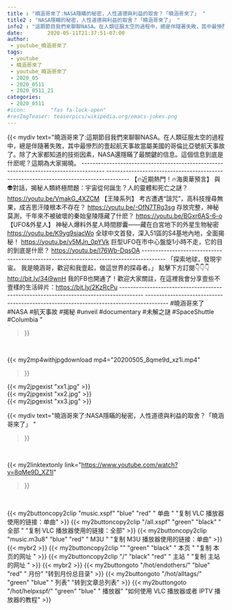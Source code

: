 ```yaml
---
title : "曉涵哥來了:NASA隱瞞的秘密，人性道德與利益的取舍？「曉涵哥來了」 "
title2 : "NASA隱瞞的秘密，人性道德與利益的取舍？「曉涵哥來了」 "
info2 : "這期節目我們來聊聊NASA。在人類征服太空的過程中，總是伴隨著失敗，其中最慘烈的壹起航天事故當屬美國的哥倫比亞號航天事故了。除了大家都知道的技術因素，NASA還隱瞞了最關鍵的信息。這個信息到底是什麽呢？這期為大家揭曉。 -------------------------------------------------------------------------------------- -------------------------------------------------------------------------------------- 【🔥近期熱門！🔥海奧華預言】  與👽對話，揭秘人類終極問題：宇宙從何誕生？人的靈體和死亡之謎？ https://youtu.be/VmakG_4XZCM  【王陵系列】 考古遭遇“詛咒”，高科技搜尋無果，成吉思汗陵根本不存在？ https://youtu.be/-OfN7TRg3sg  存放完整，神秘莫測，千年來不被破壞的秦始皇陵隱藏了什麽？ https://youtu.be/BGxr6AS-6-o  【UFO&外星人】 神秘人爆料外星人時間膠囊——藏在白宮地下的外星生物秘密 https://youtu.be/K9yg9siacWo  全球中文首發，深入51區的S4基地內地，全面揭秘！ https://youtu.be/v5MJn_0pYVk  巨型UFO在市中心盤旋1小時不走，它的目的到底是什麽？ https://youtu.be/I76Wb-DqsOA  -------------------------------------------------------------------------------------- 「探索地球，發現宇宙。 我是曉涵哥，歡迎和我壹起，做這世界的探尋者。」 點擊下方訂閱👇👇👇 http://bit.ly/34i9wnH 我的FB也開通了！歡迎大家關註，在這裡我會分享壹些不壹樣的生活碎片：https://bit.ly/2KzRcPu -------------------------------------------------------------------------------------- -------------------------------------------------------------------------------------- #曉涵哥來了 #NASA #航天事故 #揭秘 #unveil #documentary #未解之謎 #SpaceShuttle #Columbia "
date:        2020-05-11T21:37:51-07:00
author:
 - youtube_曉涵哥來了
tags:
 - youtube
 - 曉涵哥來了
 - youtube_曉涵哥來了
 - 2020_05
 - 2020_0511
 - 2020_0511_21
categories:
 - 2020_0511
#icon:        "fas fa-lock-open"
#resImgTeaser: teaserpics/wikipedia.org/emacs-jokes.png
---
```


{{< mydiv text="曉涵哥來了:這期節目我們來聊聊NASA。在人類征服太空的過程中，總是伴隨著失敗，其中最慘烈的壹起航天事故當屬美國的哥倫比亞號航天事故了。除了大家都知道的技術因素，NASA還隱瞞了最關鍵的信息。這個信息到底是什麽呢？這期為大家揭曉。 -------------------------------------------------------------------------------------- -------------------------------------------------------------------------------------- 【🔥近期熱門！🔥海奧華預言】  與👽對話，揭秘人類終極問題：宇宙從何誕生？人的靈體和死亡之謎？ https://youtu.be/VmakG_4XZCM  【王陵系列】 考古遭遇“詛咒”，高科技搜尋無果，成吉思汗陵根本不存在？ https://youtu.be/-OfN7TRg3sg  存放完整，神秘莫測，千年來不被破壞的秦始皇陵隱藏了什麽？ https://youtu.be/BGxr6AS-6-o  【UFO&外星人】 神秘人爆料外星人時間膠囊——藏在白宮地下的外星生物秘密 https://youtu.be/K9yg9siacWo  全球中文首發，深入51區的S4基地內地，全面揭秘！ https://youtu.be/v5MJn_0pYVk  巨型UFO在市中心盤旋1小時不走，它的目的到底是什麽？ https://youtu.be/I76Wb-DqsOA  -------------------------------------------------------------------------------------- 「探索地球，發現宇宙。 我是曉涵哥，歡迎和我壹起，做這世界的探尋者。」 點擊下方訂閱👇👇👇 http://bit.ly/34i9wnH 我的FB也開通了！歡迎大家關註，在這裡我會分享壹些不壹樣的生活碎片：https://bit.ly/2KzRcPu -------------------------------------------------------------------------------------- -------------------------------------------------------------------------------------- #曉涵哥來了 #NASA #航天事故 #揭秘 #unveil #documentary #未解之謎 #SpaceShuttle #Columbia "
>}}
<br>


{{< my2mp4withjpgdownload mp4="20200505_8qme9d_xz1i.mp4"
>}}

{{< my2jpgexist "xx1.jpg" >}}<br>
{{< my2jpgexist "xx2.jpg" >}}<br>
{{< my2jpgexist "xx3.jpg" >}}<br>



{{< mydiv text="曉涵哥來了:NASA隱瞞的秘密，人性道德與利益的取舍？「曉涵哥來了」 "
>}}
<br>

{{< my2linktextonly link="https://www.youtube.com/watch?v=8qMe9D_XZ1I"
>}}


<br>

{{< my2buttoncopy2clip "music.xspf"        "blue"   "red"    " 单曲 "  "复制 VLC 播放器使用的链接：单曲" >}} {{< my2buttoncopy2clip "/all.xspf"         "green"  "black"  " 全部 "  "复制 VLC 播放器使用的链接：全部" >}} {{< my2buttoncopy2clip "music.m3u8"        "blue"   "red"    " M3U  "    "复制 M3U 播放器使用的链接：单曲" >}} {{< mybr2 >}} {{< my2buttoncopy2clip ""                  "green"  "black"  " 本页 "    "复制 本页的网址 " >}} {{< my2buttoncopy2clip "/"                 "black"  "red"    " 主站 "    "复制 主站的网址 " >}} {{< mybr2 >}} {{< my2buttongoto      "/hot/endothers/"   "blue"   "red"    " 月份"   "转到月份总目录" >}} {{< my2buttongoto      "/hot/alltags/"     "green"  "blue"   " 列表"   "转到文章总列表" >}} {{< my2buttongoto      "/hot/helpxspf/"    "green"  "blue"   " 播放器" "如何使用 VLC 播放器或者 IPTV 播放器的教程" >}} 
